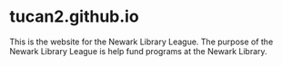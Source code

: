 # tucan2.github.io

This is the website for the Newark Library League. The purpose of the Newark Library League is help fund programs at the Newark Library. 
